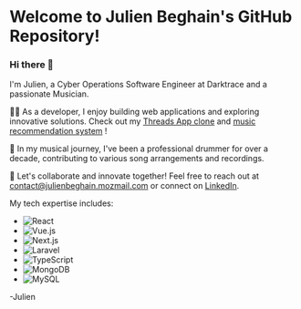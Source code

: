 
# Welcome to Julien Beghain's GitHub Repository!

### Hi there 👋

I'm Julien, a Cyber Operations Software Engineer at Darktrace and a passionate Musician. 

👨‍💻 As a developer, I enjoy building web applications and exploring innovative solutions. Check out my [Threads App clone](https://github.com/decaftundra/threads) and [music recommendation system](https://github.com/decaftundra/unlistened-vue) !

🥁 In my musical journey, I've been a professional drummer for over a decade, contributing to various song arrangements and recordings.

🌱 Let's collaborate and innovate together! Feel free to reach out at [contact@julienbeghain.mozmail.com](mailto:contact@julienbeghain.mozmail.com) or connect on [LinkedIn](https://www.linkedin.com/in/julien-beghain).

My tech expertise includes:

- ![React](https://img.shields.io/badge/-React-black?style=flat-square&logo=react)
- ![Vue.js](https://img.shields.io/badge/-Vue.js-black?style=flat-square&logo=vue.js)
- ![Next.js](https://img.shields.io/badge/-Next.js-black?style=flat-square&logo=next.js)
- ![Laravel](https://img.shields.io/badge/-Laravel-black?style=flat-square&logo=laravel)
- ![TypeScript](https://img.shields.io/badge/-TypeScript-black?style=flat-square&logo=typescript)
- ![MongoDB](https://img.shields.io/badge/-MongoDB-black?style=flat-square&logo=mongodb)
- ![MySQL](https://img.shields.io/badge/-MySQL-black?style=flat-square&logo=mysql)

-Julien
